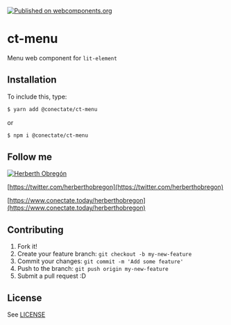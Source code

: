 [![Published on webcomponents.org](https://img.shields.io/badge/webcomponents.org-published-blue.svg)](https://github.com/conectate/ct-elements)
# ct-menu

Menu web component for `lit-element`

## Installation

To include this, type:

```sh
$ yarn add @conectate/ct-menu
```
or
```sh
$ npm i @conectate/ct-menu
```

## Follow me
[![Herberth Obregón](https://user-images.githubusercontent.com/6503845/74269077-8bc2e100-4cce-11ea-8a6f-1ba34b8b5cf2.jpg)](https://twitter.com/herberthobregon)

[https://twitter.com/herberthobregon](https://twitter.com/herberthobregon)

[https://www.conectate.today/herberthobregon](https://www.conectate.today/herberthobregon)

## Contributing

1. Fork it!
2. Create your feature branch: `git checkout -b my-new-feature`
3. Commit your changes: `git commit -m 'Add some feature'`
4. Push to the branch: `git push origin my-new-feature`
5. Submit a pull request :D

## License

See [LICENSE](/LICENSE)